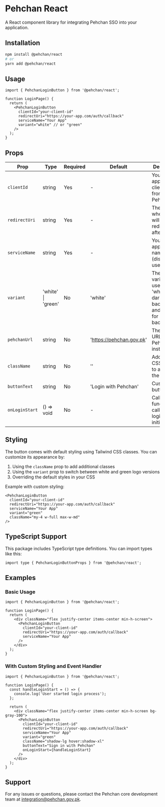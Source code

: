 # Pehchan React

A React component library for integrating Pehchan SSO into your application.

## Installation

```bash
npm install @pehchan/react
# or
yarn add @pehchan/react
```

## Usage

```tsx
import { PehchanLoginButton } from '@pehchan/react';

function LoginPage() {
  return (
    <PehchanLoginButton
      clientId="your-client-id"
      redirectUri="https://your-app.com/auth/callback"
      serviceName="Your App"
      variant="white" // or "green"
    />
  );
}
```

## Props

| Prop | Type | Required | Default | Description |
|------|------|----------|---------|-------------|
| `clientId` | string | Yes | - | Your application's client ID from Pehchan |
| `redirectUri` | string | Yes | - | The URL where users will be redirected after login |
| `serviceName` | string | Yes | - | Your application's name (displayed to users) |
| `variant` | 'white' \| 'green' | No | 'white' | The logo variant to use. Use 'white' for dark backgrounds and 'green' for light backgrounds |
| `pehchanUrl` | string | No | 'https://pehchan.gov.pk' | The base URL of your Pehchan instance |
| `className` | string | No | '' | Additional CSS classes to apply to the button |
| `buttonText` | string | No | 'Login with Pehchan' | Custom button text |
| `onLoginStart` | () => void | No | - | Callback function called when login is initiated |

## Styling

The button comes with default styling using Tailwind CSS classes. You can customize its appearance by:

1. Using the `className` prop to add additional classes
2. Using the `variant` prop to switch between white and green logo versions
3. Overriding the default styles in your CSS

Example with custom styling:

```tsx
<PehchanLoginButton
  clientId="your-client-id"
  redirectUri="https://your-app.com/auth/callback"
  serviceName="Your App"
  variant="green"
  className="my-4 w-full max-w-md"
/>
```

## TypeScript Support

This package includes TypeScript type definitions. You can import types like this:

```tsx
import type { PehchanLoginButtonProps } from '@pehchan/react';
```

## Examples

### Basic Usage

```tsx
import { PehchanLoginButton } from '@pehchan/react';

function LoginPage() {
  return (
    <div className="flex justify-center items-center min-h-screen">
      <PehchanLoginButton
        clientId="your-client-id"
        redirectUri="https://your-app.com/auth/callback"
        serviceName="Your App"
      />
    </div>
  );
}
```

### With Custom Styling and Event Handler

```tsx
import { PehchanLoginButton } from '@pehchan/react';

function LoginPage() {
  const handleLoginStart = () => {
    console.log('User started login process');
  };

  return (
    <div className="flex justify-center items-center min-h-screen bg-gray-100">
      <PehchanLoginButton
        clientId="your-client-id"
        redirectUri="https://your-app.com/auth/callback"
        serviceName="Your App"
        variant="green"
        className="shadow-lg hover:shadow-xl"
        buttonText="Sign in with Pehchan"
        onLoginStart={handleLoginStart}
      />
    </div>
  );
}
```

## Support

For any issues or questions, please contact the Pehchan core development team at integration@pehchan.gov.pk. 